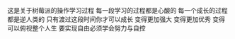 这是关于树莓派的操作学习过程 
每一段学习的过程都是心酸的
每一个成长的过程都是逆人类的
只有渡过这段时间你才可以成长
变得更加强大
变得更加优秀
变得可以俯视整个人生
要实现自由必须学会努力与自控
